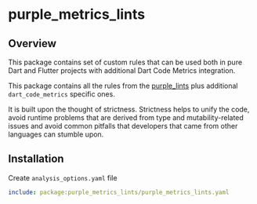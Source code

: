# purple_metrics_lints

## Overview

This package contains set of custom rules that can be used both in pure Dart and Flutter projects with additional Dart Code Metrics integration.

This package contains all the rules from the [purple_lints](https://pub.dev/packages/purple_lints) plus additional `dart_code_metrics` specific ones.

It is built upon the thought of strictness. Strictness helps to unify the code, avoid runtime problems that are derived from type and mutability-related issues and avoid common pitfalls that developers that came from other languages can stumble upon.

## Installation

Create `analysis_options.yaml` file

```yaml
include: package:purple_metrics_lints/purple_metrics_lints.yaml
```